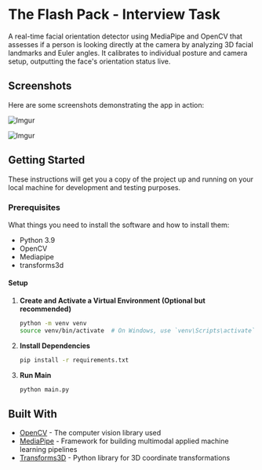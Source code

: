 # The Flash Pack - Interview Task

A real-time facial orientation detector using MediaPipe and OpenCV that assesses if a person is looking directly at the camera by analyzing 3D facial landmarks and Euler angles. It calibrates to individual posture and camera setup, outputting the face's orientation status live.

## Screenshots

Here are some screenshots demonstrating the app in action:

![Imgur](https://imgur.com/WBKKSFE "Looking Straight")

![Imgur](https://imgur.com/WBKKSFE "Not Looking Straight")

## Getting Started

These instructions will get you a copy of the project up and running on your local machine for development and testing purposes.

### Prerequisites

What things you need to install the software and how to install them:

- Python 3.9
- OpenCV
- Mediapipe
- transforms3d

#### Setup

1. **Create and Activate a Virtual Environment (Optional but recommended)**

   ```bash
   python -m venv venv
   source venv/bin/activate  # On Windows, use `venv\Scripts\activate`
   ```

2. **Install Dependencies**

   ```bash
   pip install -r requirements.txt
   ```

3. **Run Main**

   ```bash
   python main.py
   ```

## Built With

- [OpenCV](https://opencv.org/) - The computer vision library used
- [MediaPipe](https://google.github.io/mediapipe/) - Framework for building multimodal applied machine learning pipelines
- [Transforms3D](https://matthew-brett.github.io/transforms3d/) - Python library for 3D coordinate transformations
